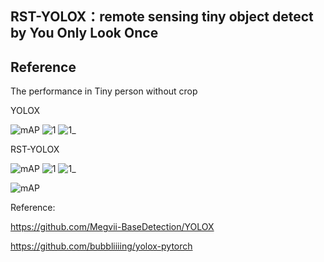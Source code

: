 ## RST-YOLOX：remote sensing tiny object detect by You Only Look Once

## Reference
The performance in Tiny person without crop



YOLOX



![mAP](https://user-images.githubusercontent.com/72426381/180340210-cbc493f9-1e9d-48cc-9f81-75c605b7f5b4.png)
![1](https://user-images.githubusercontent.com/72426381/180340335-11a13fd2-6f94-443b-b325-a0b137b0bb80.jpg)
![1_](https://user-images.githubusercontent.com/72426381/180340386-9a627b52-09fe-4a1a-92bb-5f0aa0fbf62d.jpg)



RST-YOLOX




![mAP](https://user-images.githubusercontent.com/72426381/180340183-1cce0787-8885-4598-a016-b2aae270d823.png)
![1](https://user-images.githubusercontent.com/72426381/180340432-e3540bc4-c651-4924-8b2f-336164da2fa6.jpg)
![1_](https://user-images.githubusercontent.com/72426381/180340371-9fd4ca23-b5a6-4547-8fa7-e633cf27f463.jpg)

![mAP](https://github.com/Yu-zhengbo/TO-YOLOX/assets/72426381/869485f7-a77b-498e-9bfb-72ae98d671fe)


Reference:



https://github.com/Megvii-BaseDetection/YOLOX



https://github.com/bubbliiiing/yolox-pytorch


